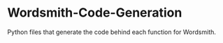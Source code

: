 # Wordsmith-Code-Generation
Python files that generate the code behind each function for Wordsmith.

